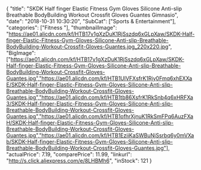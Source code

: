 {
	"title": "SKDK Half finger Elastic Fitness Gym Gloves Silicone Anti-slip Breathable BodyBuilding Workout Crossfit Gloves Guantes Gimnasio",
	"date": "2018-10-31 10:30:20",
	"SubCat": ["Sports & Entertainment"],
	"categories": ["Fitness "],
	"thumbnailImage": "https://ae01.alicdn.com/kf/HTB17v1gXzDuK1RjSszdq6xGLpXaw/SKDK-Half-finger-Elastic-Fitness-Gym-Gloves-Silicone-Anti-slip-Breathable-BodyBuilding-Workout-Crossfit-Gloves-Guantes.jpg_220x220.jpg",
	"BigImage": ["https://ae01.alicdn.com/kf/HTB17v1gXzDuK1RjSszdq6xGLpXaw/SKDK-Half-finger-Elastic-Fitness-Gym-Gloves-Silicone-Anti-slip-Breathable-BodyBuilding-Workout-Crossfit-Gloves-Guantes.jpg","https://ae01.alicdn.com/kf/HTB1UlVFXsfrK1Rjy0Fmq6xhEXXaE/SKDK-Half-finger-Elastic-Fitness-Gym-Gloves-Silicone-Anti-slip-Breathable-BodyBuilding-Workout-Crossfit-Gloves-Guantes.jpg","https://ae01.alicdn.com/kf/HTB1tb86XsfrK1RkSnb4q6xHRFXa3/SKDK-Half-finger-Elastic-Fitness-Gym-Gloves-Silicone-Anti-slip-Breathable-BodyBuilding-Workout-Crossfit-Gloves-Guantes.jpg","https://ae01.alicdn.com/kf/HTB1ofhrXjnuK1RkSmFPq6AuzFXaH/SKDK-Half-finger-Elastic-Fitness-Gym-Gloves-Silicone-Anti-slip-Breathable-BodyBuilding-Workout-Crossfit-Gloves-Guantes.jpg","https://ae01.alicdn.com/kf/HTB1EziiKaSWBuNjSsrbq6y0mVXab/SKDK-Half-finger-Elastic-Fitness-Gym-Gloves-Silicone-Anti-slip-Breathable-BodyBuilding-Workout-Crossfit-Gloves-Guantes.jpg"],
	"actualPrice": 7.19,
	"comparePrice": 11.99,
	"linkurl": "http://s.click.aliexpress.com/e/8LHBMh6",
	"inStock": 121
}
